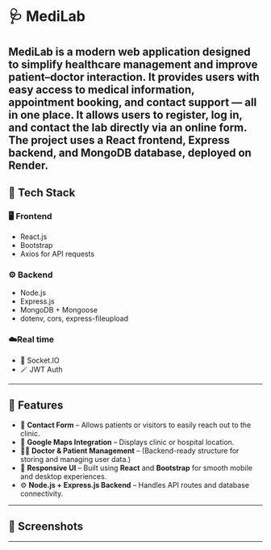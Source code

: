 # 🩺 MediLab

MediLab is a modern web application designed to simplify healthcare management and improve patient–doctor interaction. 
It provides users with easy access to medical information, appointment booking, and contact support — all in one place.
It allows users to register, log in, and contact the lab directly via an online form.
The project uses a **React frontend**, **Express backend**, and **MongoDB database**, deployed on **Render**.
---


## 🚀 Tech Stack

### 🖥️ Frontend
- React.js  
- Bootstrap  
- Axios for API requests

### ⚙️ Backend
- Node.js  
- Express.js  
- MongoDB + Mongoose  
- dotenv, cors, express-fileupload  

### ☁️Real time
- 🔌 Socket.IO
- 🪄 JWT Auth
  

---
## 🚀 Features

- 💬 **Contact Form** – Allows patients or visitors to easily reach out to the clinic.
- 🧭 **Google Maps Integration** – Displays clinic or hospital location.
- 👩‍⚕️ **Doctor & Patient Management** – (Backend-ready structure for storing and managing user data.)
- 📱 **Responsive UI** – Built using **React** and **Bootstrap** for smooth mobile and desktop experiences.
- ⚙️ **Node.js + Express.js Backend** – Handles API routes and database connectivity.

---
## 📸 Screenshots
---




